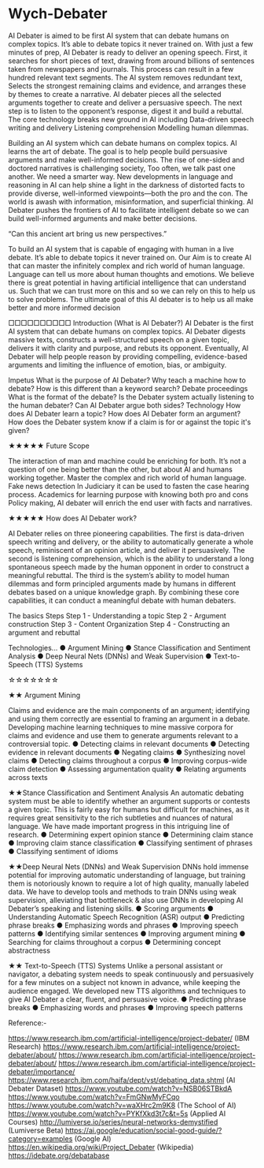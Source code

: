# Wych-Debater
AI Debater is aimed to be first AI system that can debate humans on complex topics.
It’s able to debate topics it never trained on.
With just a few minutes of prep, AI Debater is ready to deliver an opening speech.
First, it searches for short pieces of text, drawing from around billions of sentences taken from newspapers and journals.
This process can result in a few hundred relevant text segments.
The AI system removes redundant text,
Selects the strongest remaining claims and evidence, and arranges these by themes to create a narrative.
AI debater pieces all the selected arguments together to create and deliver a persuasive speech.
The next step is to listen to the opponent’s response, digest it and build a rebuttal.
The core technology breaks new ground in AI including
Data-driven speech writing and delivery
Listening comprehension
Modelling human dilemmas.

Building an AI system which can debate humans on complex topics. AI learns the art of debate.
The goal is to help people build persuasive arguments and make well-informed decisions.
The rise of one-sided and doctored narratives is challenging society, Too often, we talk past one 
another. We need a smarter way. 
New developments in language and reasoning in AI can help shine a light in the darkness of distorted 
facts to provide diverse, well-informed viewpoints—both the pro and the con.
The world is awash with information, misinformation, and superficial thinking. AI Debater pushes the 
frontiers of AI to facilitate intelligent debate so we can build well-informed arguments and make better 
decisions.

“Can this ancient art bring us new perspectives.”

 To build an AI system that is capable of engaging with human in a live debate. It’s able to debate topics it 
never trained on.
Our Aim is to create AI that can master the infinitely complex and rich world of human language.
Language can tell us more about human thoughts and emotions. We believe there is great potential in
having artificial intelligence that can understand us. Such that we can trust more on this and so we can
rely on this to help us to solve problems.
The ultimate goal of this AI debater is to help us all make better and more informed decision


□□□□□□□□□□
Introduction (What is AI Debater?)
AI Debater is the first AI system that can debate humans on complex topics. AI 
Debater digests massive texts, constructs a well-structured speech on a given 
topic, delivers it with clarity and purpose, and rebuts its opponent. Eventually, 
AI Debater will help people reason by providing compelling, evidence-based 
arguments and limiting the influence of emotion, bias, or ambiguity.

Impetus
What is the purpose of AI Debater? 
Why teach a machine how to debate? 
How is this different than a keyword search?
Debate proceedings
What is the format of the debate?
Is the Debater system actually listening to the human debater?
Can AI Debater argue both sides? 
Technology
How does AI Debater learn a topic?
How does AI Debater form an argument?
How does the Debater system know if a claim is for or against the topic it's given?

★★★★★ Future Scope

The interaction of man and machine could be enriching for both. It’s not a question of one being better than the other, but about AI and humans working together.
Master the complex and rich world of human language.
Fake news detection
In Judiciary it can be used to fasten the case hearing process.
Academics for learning purpose with knowing both pro and cons
Policy making, AI debater will enrich the end user with facts and narratives.


★★★★★
How does AI Debater work?

AI Debater relies on three pioneering capabilities. The first is data-driven speech writing and delivery,
or the ability to automatically generate a whole speech, reminiscent of an opinion article, and deliver it
persuasively. The second is listening comprehension, which is the ability to understand a long
spontaneous speech made by the human opponent in order to construct a meaningful rebuttal. The third
is the system’s ability to model human dilemmas and form principled arguments made by humans in
different debates based on a unique knowledge graph. By combining these core capabilities, it can
conduct a meaningful debate with human debaters.

The basics Steps
Step 1 - Understanding a topic 
Step 2 - Argument construction
Step 3 - Content Organization
Step 4 - Constructing an argument and rebuttal


Technologies...
● Argument Mining
● Stance Classification and Sentiment Analysis
● Deep Neural Nets (DNNs) and Weak Supervision
● Text-to-Speech (TTS) Systems

☆☆☆☆☆☆☆

★★ Argument Mining

Claims and evidence are the main components of an argument; identifying and using them correctly 
are essential to framing an argument in a debate. Developing machine learning techniques to mine 
massive corpora for claims and evidence and use them to generate arguments relevant to a 
controversial topic.
● Detecting claims in relevant documents
● Detecting evidence in relevant documents 
● Negating claims
● Synthesizing novel claims
● Detecting claims throughout a corpus 
● Improving corpus-wide claim detection 
● Assessing argumentation quality
● Relating arguments across texts

★★Stance Classification and Sentiment Analysis
An automatic debating system must be able to identify whether an argument supports or contests a 
given topic. This is fairly easy for humans but difficult for machines, as it requires great sensitivity to 
the rich subtleties and nuances of natural language. We have made important progress in this 
intriguing line of research.
● Determining expert opinion stance
● Determining claim stance 
● Improving claim stance classification
● Classifying sentiment of phrases
● Classifying sentiment of idioms


★★Deep Neural Nets (DNNs) and Weak Supervision
DNNs hold immense potential for improving automatic understanding of language, but training them is 
notoriously known to require a lot of high quality, manually labeled data. We have to develop tools and 
methods to train DNNs using weak supervision, alleviating that bottleneck & also use DNNs in 
developing AI Debater’s speaking and listening skills.
● Scoring arguments
● Understanding Automatic Speech Recognition (ASR)
 output
● Predicting phrase breaks
● Emphasizing words and phrases
● Improving speech patterns 
● Identifying similar sentences 
● Improving argument mining
● Searching for claims throughout a corpus
● Determining concept abstractness

★★ Text-to-Speech (TTS) Systems
Unlike a personal assistant or navigator, a debating system needs to speak continuously and 
persuasively for a few minutes on a subject not known in advance, while keeping the audience 
engaged. We developed new TTS algorithms and techniques to give AI Debater a clear, fluent, and 
persuasive voice.
● Predicting phrase breaks
● Emphasizing words and phrases 
● Improving speech patterns


Reference:-

https://www.research.ibm.com/artificial-intelligence/project-debater/  (IBM Research)
https://www.research.ibm.com/artificial-intelligence/project-debater/about/
https://www.research.ibm.com/artificial-intelligence/project-debater/about/
https://www.research.ibm.com/artificial-intelligence/project-debater/importance/
https://www.research.ibm.com/haifa/dept/vst/debating_data.shtml (AI Debater Dataset)
https://www.youtube.com/watch?v=NSB06STBkdA
https://www.youtube.com/watch?v=FmGNwMyFCqo
https://www.youtube.com/watch?v=waXHrc2m9K8 (The School of AI)
https://www.youtube.com/watch?v=PYKfXkd3t7c&t=5s (Applied AI Courses)
http://lumiverse.io/series/neural-networks-demystified (Lumiverse Beta)
https://ai.google/education/social-good-guide/?category=examples (Google AI)
https://en.wikipedia.org/wiki/Project_Debater (Wikipedia)
https://idebate.org/debatabase 


